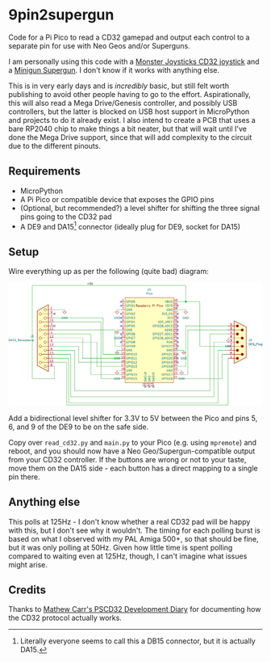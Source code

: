 # 9pin2supergun
Code for a Pi Pico to read a CD32 gamepad and output each control to a separate pin for use with Neo Geos and/or Superguns.

I am personally using this code with a [Monster Joysticks CD32 joystick](https://monsterjoysticks.com/deluxe-cd32-retro-joystick-kit-classic) and a [Minigun Supergun](https://www.arcade-projects.com/threads/minigun-supergun-an-open-source-supergun.9408/). I don't know if it works with anything else.

This is in very early days and is *incredibly* basic, but still felt worth publishing to avoid other people having to go to the effort. Aspirationally, this will also read a Mega Drive/Genesis controller, and possibly USB controllers, but the latter is blocked on USB host support in MicroPython and projects to do it already exist. I also intend to create a PCB that uses a bare RP2040 chip to make things a bit neater, but that will wait until I've done the Mega Drive support, since that will add complexity to the circuit due to the different pinouts.

## Requirements

* MicroPython
* A Pi Pico or compatible device that exposes the GPIO pins
* (Optional, but recommended?) a level shifter for shifting the three signal pins going to the CD32 pad
* A DE9 and DA15[^1] connector (ideally plug for DE9, socket for DA15)

## Setup

Wire everything up as per the following (quite bad) diagram:

![Schematic showing the wiring of DE9 to Pico to DA15. Sorry for not listing it out in detail in text, a proper schematic will be available later.](schematic.svg)

Add a bidirectional level shifter for 3.3V to 5V between the Pico and pins 5, 6, and 9 of the DE9 to be on the safe side.

Copy over `read_cd32.py` and `main.py` to your Pico (e.g. using `mpremote`) and reboot, and you should now have a Neo Geo/Supergun-compatible output from your CD32 controller. If the buttons are wrong or not to your taste, move them on the DA15 side - each button has a direct mapping to a single pin there.

## Anything else

This polls at 125Hz - I don't know whether a real CD32 pad will be happy with this, but I don't see why it wouldn't. The timing for each polling burst is based on what I observed with my PAL Amiga 500+, so that should be fine, but it was only polling at 50Hz. Given how little time is spent polling compared to waiting even at 125Hz, though, I can't imagine what issues might arise.

## Credits

Thanks to [Mathew Carr's PSCD32 Development Diary](https://www.mrdictionary.net/PSCD32/diary/2019_08_09.htm) for documenting how the CD32 protocol actually works.

[^1]: Literally everyone seems to call this a DB15 connector, but it is actually DA15.
